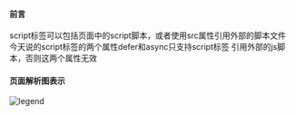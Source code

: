 #### 前言
script标签可以包括页面中的script脚本，或者使用src属性引用外部的脚本文件 今天说的script标签的两个属性defer和async只支持script标签
引用外部的js脚本，否则这两个属性无效
#### 页面解析图表示

![legend](/Users/gehang/Desktop/重学web/探究script标签的defer和async/legend.jpg)

#### <script>

让我们从定义`<script>`没有任何属性的内容开始。HTML文件将被解析，直到命中脚本文件为止，此时解析将停止，并且将请求获取文件（如果是外部文件）。然后将在恢复分析之前执行该脚本。

![script](/Users/gehang/Desktop/重学web/探究script标签的defer和async/script.jpg)

#### <script async>

`async` 在HTML解析期间下载文件，并在完成下载后暂停HTML解析器以执行该文件。脚本在另一个线程中下载，下载完成的时候立马来运行脚本 ，并且异步脚本肯定在load方法前执行，所有异步脚本里面不要访问Dom。

![script-async](/Users/gehang/Desktop/重学web/探究script标签的defer和async/script-async.jpg)

#### <script defer>

 `defer`在HTML解析期间下载文件，并且仅在解析器完成后执行。多个`defer`还保证脚本按照它们在文档中出现的顺序执行(除了在IE9及以下版本)

![script-defer](/Users/gehang/Desktop/重学web/探究script标签的defer和async/script-defer.jpg)

### 该如何合理使用script标签

通常应该先使用async 再使用defer 最后是不带属性的script标签，以下是一些规则

1. 要是脚本是模块化的或者说不依赖任何脚本，选择async
2. 要是该脚本依赖于其他的脚本文件，应该使用defer使最后执行
3. 如果一个脚本很小或者被一个异步脚本引用，那么就可以使用内连脚本或者没有属性的script引用外部脚本，放在async脚本上面即可。

#### IE的问题

html标准是使用了多个defer的脚本应该按照顺序来执行，但是IE9以及以下版本，这个执行顺序是不确定的，所以要是执行顺序很重要，就使用没有属性的script

#### 总结

浏览器遇到有属性reder或者async的script标签时(必须是src引用外部的资源)，都会立马去下载该脚本文件，只不过是运行的时机不一样，defer是最后执行，async是脚本下载完后执行。不管页面引入了多少个外部脚本，记住下载顺序都是固定的，都是书写顺序，只是执行顺序不一样。

